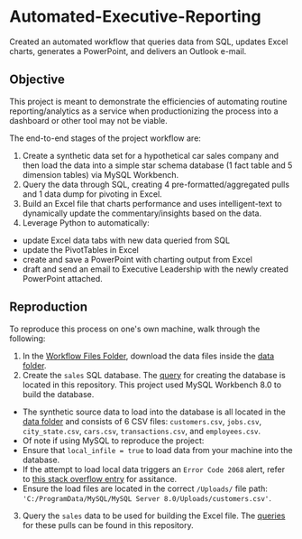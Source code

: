 # Automated-Executive-Reporting
Created an automated workflow that queries data from SQL, updates Excel charts, generates a PowerPoint, and delivers an Outlook e-mail.

## Objective

This project is meant to demonstrate the efficiencies of automating routine reporting/analytics as a service when productionizing the process into a dashboard or other tool may not be viable.

The end-to-end stages of the project workflow are:

1. Create a synthetic data set for a hypothetical car sales company and then load the data into a simple star schema database (1 fact table and 5 dimension tables) via MySQL Workbench.
2. Query the data through SQL, creating 4 pre-formatted/aggregated pulls and 1 data dump for pivoting in Excel.
3. Build an Excel file that charts performance and uses intelligent-text to dynamically update the commentary/insights based on the data.
4. Leverage Python to automatically:
- update Excel data tabs with new data queried from SQL
- update the PivotTables in Excel
- create and save a PowerPoint with charting output from Excel
- draft and send an email to Executive Leadership with the newly created PowerPoint attached.

## Reproduction

To reproduce this process on one's own machine, walk through the following:

1. In the [Workflow Files Folder](https://github.com/akicklig/Automated-Executive-Reporting/tree/main/Workflow_Files), download the data files inside the [data folder](https://github.com/akicklig/Automated-Executive-Reporting/tree/main/Workflow_Files/data).
2. Create the `sales` SQL database. The [query](https://github.com/akicklig/Automated-Executive-Reporting/blob/main/Workflow_Files/create_db.sql) for creating the database is located in this repository. This project used MySQL Workbench 8.0 to build the database.
- The synthetic source data to load into the database is all located in the [data folder](https://github.com/akicklig/Automated-Executive-Reporting/tree/main/Workflow_Files/data) and consists of 6 CSV files: `customers.csv`, `jobs.csv`, `city_state.csv`, `cars.csv`, `transactions.csv`, and `employees.csv`.
- Of note if using MySQL to reproduce the project:
- Ensure that `local_infile = true` to load data from your machine into the database.
- If the attempt to load local data triggers an `Error Code 2068` alert, refer to [this stack overflow entry](https://stackoverflow.com/questions/63264360/error-code-2068-file-requested-rejected-due-to-restrictions-on-access-with-root/) for assitance.
- Ensure the load files are located in the correct `/Uploads/` file path: `'C:/ProgramData/MySQL/MySQL Server 8.0/Uploads/customers.csv'`.
3. Query the `sales` data to be used for building the Excel file. The [queries](https://github.com/akicklig/Automated-Executive-Reporting/blob/main/Workflow_Files/sql_queries.sql) for these pulls can be found in this repository.
